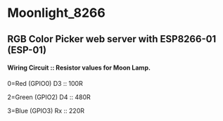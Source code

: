 # Moonlight_8266
RGB Color Picker web server with ESP8266-01 (ESP-01)
-
#### Wiring Circuit  :: Resistor values for Moon Lamp.
  
0=Red (GPIO0) D3   :: 100R

2=Green (GPIO2) D4  :: 480R

3=Blue (GPIO3) Rx   :: 220R
 
## 

